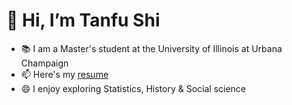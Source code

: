 
# 👋 Hi, I’m Tanfu Shi
- 📚 I am a Master's student at the University of Illinois at Urbana Champaign
- 📫 Here's my [resume]((https://drive.google.com/file/d/1qGemyO5HrI5i9C1Sosxvdm-avyNcsHXC/view?usp=sharing))
- 😄 I enjoy exploring Statistics, History & Social science
<!--
**Tanfushi/Tanfushi** is a ✨ _special_ ✨ repository because its `README.md` (this file) appears on your GitHub profile.

Here are some ideas to get you started:

- 🔭 I’m currently working on ...
- 🌱 I’m currently learning ...
- 👯 I’m looking to collaborate on ...
- 🤔 I’m looking for help with ...
- 💬 Ask me about ...
- 📫 How to reach me: ...
- 😄 Pronouns: ...
- ⚡ Fun fact: ...
-->
